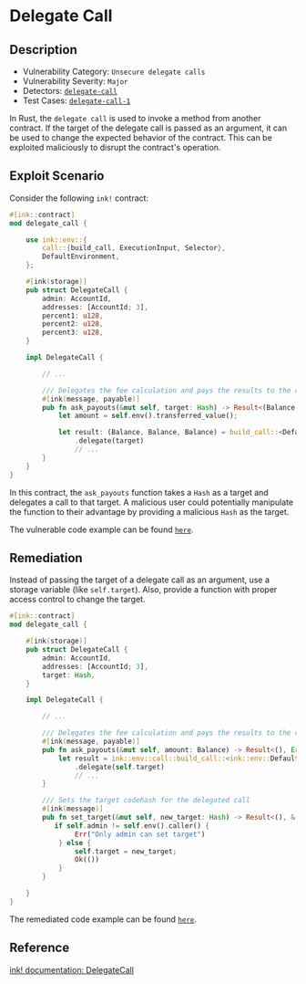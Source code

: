 # Delegate Call

## Description

- Vulnerability Category: `Unsecure delegate calls`
- Vulnerability Severity: `Major`
- Detectors: [`delegate-call`](https://github.com/CoinFabrik/scout/tree/main/detectors/delegate-call)
- Test Cases: [`delegate-call-1`](https://github.com/CoinFabrik/scout/tree/main/test-cases/delegate-call/delegate-call-1)

In Rust, the `delegate call` is used to invoke a method from another contract. If the target of the delegate call is passed as an argument, it can be used to change the expected behavior of the contract. This can be exploited maliciously to disrupt the contract's operation.

## Exploit Scenario

Consider the following `ink!` contract:

```rust
#[ink::contract]
mod delegate_call {

    use ink::env::{
        call::{build_call, ExecutionInput, Selector},
        DefaultEnvironment,
    };

    #[ink(storage)]
    pub struct DelegateCall {
        admin: AccountId,
        addresses: [AccountId; 3],
        percent1: u128,
        percent2: u128,
        percent3: u128,
    }

    impl DelegateCall {

        // ...

        /// Delegates the fee calculation and pays the results to the corresponding addresses
        #[ink(message, payable)]
        pub fn ask_payouts(&mut self, target: Hash) -> Result<(Balance, Balance, Balance), Error> {
            let amount = self.env().transferred_value();

            let result: (Balance, Balance, Balance) = build_call::<DefaultEnvironment>()
                .delegate(target)
                // ...
        }
    }
}
```

In this contract, the `ask_payouts` function takes a `Hash` as a target and delegates a call to that target. A malicious user could potentially manipulate the function to their advantage by providing a malicious `Hash` as the target.

The vulnerable code example can be found [`here`](https://github.com/CoinFabrik/scout/tree/main/test-cases/delegate-call/delegate-call-1/vulnerable-example).

## Remediation

Instead of passing the target of a delegate call as an argument, use a storage variable (like `self.target`). Also, provide a function with proper access control to change the target.

```rust
#[ink::contract]
mod delegate_call {

    #[ink(storage)]
    pub struct DelegateCall {
        admin: AccountId,
        addresses: [AccountId; 3],
        target: Hash,
    }

    impl DelegateCall {

        // ...

        /// Delegates the fee calculation and pays the results to the corresponding addresses
        #[ink(message, payable)]
        pub fn ask_payouts(&mut self, amount: Balance) -> Result<(), Error> {
            let result = ink::env::call::build_call::<ink::env::DefaultEnvironment>()
                .delegate(self.target)
                // ...
        }

        /// Sets the target codehash for the delegated call
        #[ink(message)]
        pub fn set_target(&mut self, new_target: Hash) -> Result<(), &'static str> {
           if self.admin != self.env().caller() {
                Err("Only admin can set target")
            } else {
                self.target = new_target;
                Ok(())
            }
        }

    }
}
```

The remediated code example can be found [`here`](https://github.com/CoinFabrik/scout/tree/main/test-cases/delegate-call/delegate-call-1/remediated-example).

## Reference

[ink! documentation: DelegateCall](https://paritytech.github.io/ink/ink_env/call/struct.DelegateCall.html)
